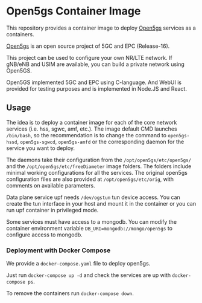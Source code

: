 # Open5gs Container Image

This repository provides a container image to deploy [Open5gs](https://open5gs.org/) services as a containers.

[Open5gs](https://open5gs.org/) is an open source project of 5GC and EPC (Release-16).

This project can be used to configure your own NR/LTE network. If gNB/eNB and USIM are available, you can build a private network using Open5GS.

Open5GS implemented 5GC and EPC using C-language. And WebUI is provided for testing purposes and is implemented in Node.JS and React.


## Usage

The idea is to deploy a container image for each of the core network services (i.e. hss, sgwc, amf, etc.). The image default CMD launches `/bin/bash`, so the recommendation is to change the command to `open5gs-hssd`, `open5gs-sgwcd`, `open5gs-amfd` or the corresponding daemon for the service you want to deploy. 

The daemons take their configuration from the `/opt/open5gs/etc/open5gs/` and the `/opt/open5gs/etc/freeDiameter` image folders.
The folders include minimal working configurations for all the services.
The original open5gs configuration files are also provided at `/opt/open5gs/etc/orig`, with comments on available parameters.

Data plane service upf needs `/dev/ogstun` tun device access. You can create the tun interface in your host and mount it in the container or you can run upf container in privileged mode.

Some services must have access to a mongodb. You can modify the container environment variable `DB_URI=mongodb://mongo/open5gs` to configure access to mongodb.

### Deployment with Docker Compose

We provide a `docker-compose.yaml` file to deploy open5gs.

Just run `docker-compose up -d` and check the services are up with `docker-compose ps`.

To remove the containers run `docker-compose down`.
